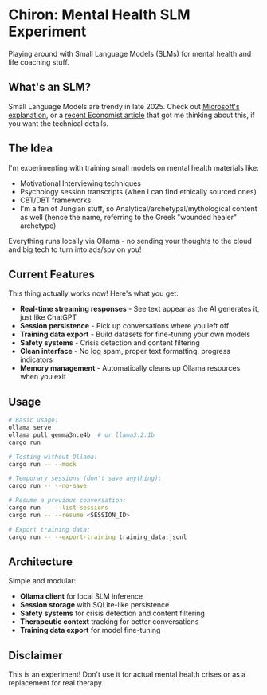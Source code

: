 # Chiron: Mental Health SLM Experiment

Playing around with Small Language Models (SLMs) for mental health and life coaching stuff.

## What's an SLM?

Small Language Models are trendy in late 2025. Check out [Microsoft's explanation](https://azure.microsoft.com/en-us/resources/cloud-computing-dictionary/what-are-small-language-models), or a [recent Economist article](https://archive.ph/eL10C) that got me thinking about this, if you want the technical details.

## The Idea

I'm experimenting with training small models on mental health materials like:

- Motivational Interviewing techniques
- Psychology session transcripts (when I can find ethically sourced ones)
- CBT/DBT frameworks
- I'm a fan of Jungian stuff, so Analytical/archetypal/mythological content as well (hence the name, referring to the Greek "wounded healer" archetype)

Everything runs locally via Ollama - no sending your thoughts to the cloud and big tech to turn into ads/spy on you!

## Current Features

This thing actually works now! Here's what you get:

- **Real-time streaming responses** - See text appear as the AI generates it, just like ChatGPT
- **Session persistence** - Pick up conversations where you left off
- **Training data export** - Build datasets for fine-tuning your own models
- **Safety systems** - Crisis detection and content filtering
- **Clean interface** - No log spam, proper text formatting, progress indicators
- **Memory management** - Automatically cleans up Ollama resources when you exit

## Usage

```bash
# Basic usage:
ollama serve
ollama pull gemma3n:e4b  # or llama3.2:1b
cargo run

# Testing without Ollama:
cargo run -- --mock

# Temporary sessions (don't save anything):
cargo run -- --no-save

# Resume a previous conversation:
cargo run -- --list-sessions
cargo run -- --resume <SESSION_ID>

# Export training data:
cargo run -- --export-training training_data.jsonl
```

## Architecture

Simple and modular:

- **Ollama client** for local SLM inference
- **Session storage** with SQLite-like persistence
- **Safety systems** for crisis detection and content filtering
- **Therapeutic context** tracking for better conversations
- **Training data export** for model fine-tuning

## Disclaimer

This is an experiment! Don't use it for actual mental health crises or as a replacement for real therapy.
